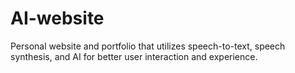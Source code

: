 # AI-website

Personal website and portfolio that utilizes speech-to-text, speech synthesis, and AI for better user interaction and experience. 
